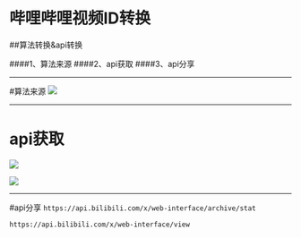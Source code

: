 # 哔哩哔哩视频ID转换
##算法转换&api转换

####1、算法来源
####2、api获取
####3、api分享
***
 #算法来源
 ![](http://img.oohuo.com/FvhKu6x1PejJsUZTtCnetd_Fhaob)
 ***
 # api获取
 
 ![](http://img.oohuo.com/FjrJVC-9rQEvdyYx2Z5sFVcO0HqW)

![](http://img.oohuo.com/FgWhYZS0MROWrRgBdyFRRHKQm0NI)
***
#api分享
`https://api.bilibili.com/x/web-interface/archive/stat`

`https://api.bilibili.com/x/web-interface/view`

